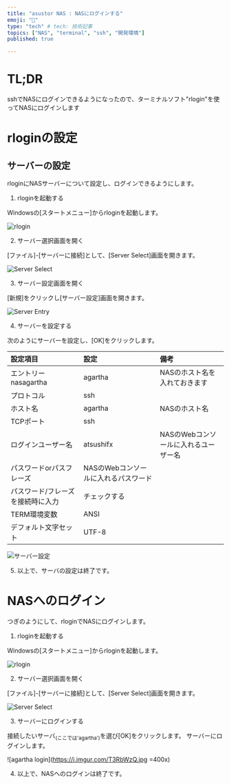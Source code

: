 ```yaml
---
title: "asustor NAS : NASにログインする"
emoji: "🍆"
type: "tech" # tech: 技術記事
topics: ["NAS", "terminal", "ssh", "開発環境"]
published: true

---
```

# TL;DR

sshでNASにログインできるようになったので、ターミナルソフト"rlogin"を使ってNASにログインします

# rloginの設定
## サーバーの設定
rloginにNASサーバーについて設定し、ログインできるようにします。

1. rloginを起動する

  Windowsの[スタートメニュー]からrloginを起動します。

  ![rlogin](https://i.imgur.com/DdoEVa5l.jpg)


2. サーバー選択画面を開く

  [ファイル]-[サーバーに接続]として、[Server Select]画面を開きます。 

  ![Server Select](https://i.imgur.com/oYrXkFdl.jpg)

3. サーバー設定画面を開く

  [新規]をクリックし[サーバー設定]画面を開きます。

  ![Server Entry](https://i.imgur.com/3u8egrR.jpg)

4. サーバーを設定する

  次のようにサーバーを設定し、[OK]をクリックします。

|設定項目|設定|備考|
|:----|:----|:----|
|エントリーnasagartha| agartha   |NASのホスト名を入れておきます|
|プロトコル|ssh||
|ホスト名| agartha  |NASのホスト名|
|TCPポート|ssh||
|ログインユーザー名| atsushifx |NASのWebコンソールに入れるユーザー名|
|パスワードorパスフレーズ|NASのWebコンソールに入れるパスワード||
|パスワード/フレーズを接続時に入力|チェックする||
|TERM環境変数|ANSI||
|デフォルト文字セット|UTF-8||

  ![サーバー設定](https://i.imgur.com/5SGHnIP.jpg)



5. 以上で、サーバの設定は終了です。

# NASへのログイン

つぎのようにして、rloginでNASにログインします。

1. rloginを起動する

  Windowsの[スタートメニュー]からrloginを起動します。

  ![rlogin](https://i.imgur.com/DdoEVa5l.jpg)


2. サーバー選択画面を開く 

  [ファイル]-[サーバーに接続]として、[Server Select]画面を開きます。

  ![Server Select](https://i.imgur.com/FUCaiDH.jpg)


3.  サーバーにログインする

   接続したいサーバ<sub>(ここでは'agartha')</sub>を選び[OK]をクリックします。
   サーバーにログインします。

   ![agartha login](https://i.imgur.com/T3RbWzQ.jpg =400x)


4. 以上で、NASへのログインは終了です。

